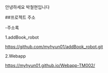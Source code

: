 안녕하세요 박철현입니다

##프로젝트 주소

-주소록 

 1.addBook_robot
 
https://github.com/myhyun01/addBook_robot.git

 2.Webapp
 
 https://myhyun01.github.io/Webapp-TM002/
